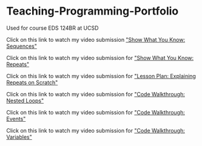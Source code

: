 # Teaching-Programming-Portfolio
Used for course EDS 124BR at UCSD

Click on this link to watch my video submission ["Show What You Know: Sequences"](https://youtu.be/_0I_byKYrgk)

Click on this link to watch my video submission for ["Show What You Know: Repeats"](https://youtu.be/vmjTPxyGY14)

Click on this link to watch my video submission for ["Lesson Plan: Explaining Repeats on Scratch"](https://youtu.be/CUJ9ZxDqsSM)

Click on this link to watch my video submission for ["Code Walkthrough: Nested Loops"](https://youtu.be/qolkarjTjQY)

Click on this link to watch my video submission for ["Code Walkthrough: Events"](https://youtu.be/lVEOYpUDyTk)

Click on this link to watch my video submission for ["Code Walkthrough: Variables"](https://youtu.be/hI2_GxdFYU4)
